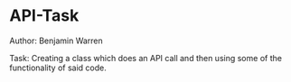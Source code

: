 # API-Task

Author: Benjamin Warren

Task: Creating a class which does an API call and then using some of the functionality of said code.